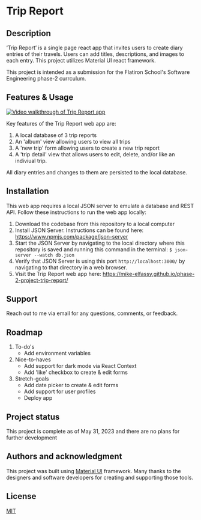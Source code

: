 # Trip Report

## Description

‘Trip Report’ is a single page react app that invites users to create diary entries of their travels. Users can add titles, descriptions, and images to each entry. This project utilizes Material UI react framework.

This project is intended as a submission for the Flatiron School's Software Engineering phase-2 currculum.

## Features & Usage

[![Video walkthrough of Trip Report app](https://cdn.loom.com/sessions/thumbnails/eb6c3e753e574f5d89034763e3c37400-with-play.gif)](https://www.loom.com/share/eb6c3e753e574f5d89034763e3c37400)

Key features of the Trip Report web app are:
1. A local database of 3 trip reports
2. An 'album' view allowing users to view all trips
3. A 'new trip' form allowing users to create a new trip report
4. A 'trip detail' view that allows users to edit, delete, and/or like an indiviual trip.

All diary entries and changes to them are persisted to the local database.

## Installation

This web app requires a local JSON server to emulate a database and REST API. Follow these instructions to run the web app locally:
1. Download the codebase from this repository to a local computer
2. Install JSON Server. Instructions can be found here: https://www.npmjs.com/package/json-server
3. Start the JSON Server by navigating to the local directory where this repository is saved and running this command in the terminal: `$ json-server --watch db.json`
4. Verify that JSON Server is using this port `http://localhost:3000/` by navigating to that directory in a web browser.
5. Visit the Trip Report web app here: https://mike-elfassy.github.io/phase-2-project-trip-report/

## Support

Reach out to me via email for any questions, comments, or feedback. 

## Roadmap

1. To-do's
    * Add environment variables
2. Nice-to-haves
    * Add support for dark mode via React Context
    * Add 'like' checkbox to create & edit forms 
3. Stretch-goals
    * Add date picker to create & edit forms
    * Add support for user profiles
    * Deploy app


## Project status

This project is complete as of May 31, 2023 and there are no plans for further development

## Authors and acknowledgment

This project was built using [Material UI](https://mui.com/) framework. Many thanks to the designers and software developers for creating and supporting those tools.

## License

[MIT](https://choosealicense.com/licenses/mit/)